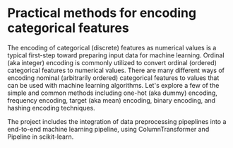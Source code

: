 # Practical methods for encoding categorical features
The encoding of categorical (discrete) features as numerical values is a typical first-step toward preparing input data for machine learning. Ordinal (aka integer) encoding is commonly utilized to convert ordinal (ordered) categorical features to numerical values. There are many different ways of encoding nominal (arbitrarily ordered) categorical features to values that can be used with machine learning algorithms. Let's explore a few of the simple and common methods including one-hot (aka dummy) encoding, frequency encoding, target (aka mean) encoding, binary encoding, and hashing encoding techniques.

The project includes the integration of data preprocessing pipeplines into a end-to-end machine learning pipeline, using ColumnTransformer and Pipeline in scikit-learn.
